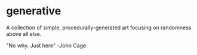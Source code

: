 # generative
A collection of simple, procedurally-generated art focusing on randomness above all else. 

"No why. Just here" 
-John Cage
